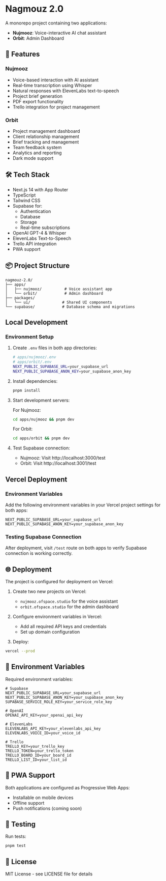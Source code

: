 # Nagmouz 2.0

A monorepo project containing two applications:
- **Nujmooz**: Voice-interactive AI chat assistant
- **Orbit**: Admin Dashboard

## 🚀 Features

### Nujmooz
- Voice-based interaction with AI assistant
- Real-time transcription using Whisper
- Natural responses with ElevenLabs text-to-speech
- Project brief generation
- PDF export functionality
- Trello integration for project management

### Orbit
- Project management dashboard
- Client relationship management
- Brief tracking and management
- Team feedback system
- Analytics and reporting
- Dark mode support

## 🛠️ Tech Stack

- Next.js 14 with App Router
- TypeScript
- Tailwind CSS
- Supabase for:
  - Authentication
  - Database
  - Storage
  - Real-time subscriptions
- OpenAI GPT-4 & Whisper
- ElevenLabs Text-to-Speech
- Trello API integration
- PWA support

## 📦 Project Structure

```
nagmouz-2.0/
├── apps/
│   ├── nujmooz/          # Voice assistant app
│   └── orbit/            # Admin dashboard
├── packages/
│   └── ui/              # Shared UI components
└── supabase/            # Database schema and migrations
```

## Local Development

### Environment Setup

1. Create `.env` files in both app directories:
   ```bash
   # apps/nujmooz/.env
   # apps/orbit/.env
   NEXT_PUBLIC_SUPABASE_URL=your_supabase_url
   NEXT_PUBLIC_SUPABASE_ANON_KEY=your_supabase_anon_key
   ```

2. Install dependencies:
   ```bash
   pnpm install
   ```

3. Start development servers:

   For Nujmooz:
   ```bash
   cd apps/nujmooz && pnpm dev
   ```

   For Orbit:
   ```bash
   cd apps/orbit && pnpm dev
   ```

4. Test Supabase connection:
   - Nujmooz: Visit http://localhost:3000/test
   - Orbit: Visit http://localhost:3001/test

## Vercel Deployment

### Environment Variables

Add the following environment variables in your Vercel project settings for both apps:

```env
NEXT_PUBLIC_SUPABASE_URL=your_supabase_url
NEXT_PUBLIC_SUPABASE_ANON_KEY=your_supabase_anon_key
```

### Testing Supabase Connection

After deployment, visit `/test` route on both apps to verify Supabase connection is working correctly.

## 🌐 Deployment

The project is configured for deployment on Vercel:

1. Create two new projects on Vercel:
   - `nujmooz.ofspace.studio` for the voice assistant
   - `orbit.ofspace.studio` for the admin dashboard

2. Configure environment variables in Vercel:
   - Add all required API keys and credentials
   - Set up domain configuration

3. Deploy:
```bash
vercel --prod
```

## 🔑 Environment Variables

Required environment variables:

```env
# Supabase
NEXT_PUBLIC_SUPABASE_URL=your_supabase_url
NEXT_PUBLIC_SUPABASE_ANON_KEY=your_supabase_anon_key
SUPABASE_SERVICE_ROLE_KEY=your_service_role_key

# OpenAI
OPENAI_API_KEY=your_openai_api_key

# ElevenLabs
ELEVENLABS_API_KEY=your_elevenlabs_api_key
ELEVENLABS_VOICE_ID=your_voice_id

# Trello
TRELLO_KEY=your_trello_key
TRELLO_TOKEN=your_trello_token
TRELLO_BOARD_ID=your_board_id
TRELLO_LIST_ID=your_list_id
```

## 📱 PWA Support

Both applications are configured as Progressive Web Apps:
- Installable on mobile devices
- Offline support
- Push notifications (coming soon)

## 🧪 Testing

Run tests:
```bash
pnpm test
```

## 📄 License

MIT License - see LICENSE file for details 